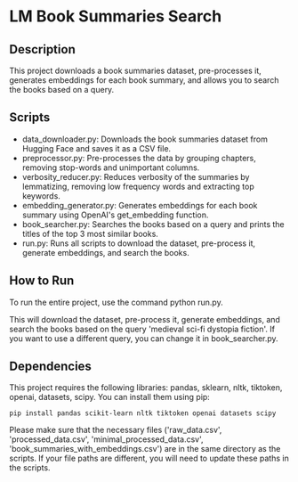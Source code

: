 # LM Book Summaries Search

## Description
This project downloads a book summaries dataset, pre-processes it, generates embeddings for each book summary, and allows you to search the books based on a query.

## Scripts
* data_downloader.py: Downloads the book summaries dataset from Hugging Face and saves it as a CSV file.
* preprocessor.py: Pre-processes the data by grouping chapters, removing stop-words and unimportant columns.
* verbosity_reducer.py: Reduces verbosity of the summaries by lemmatizing, removing low frequency words and extracting top keywords.
* embedding_generator.py: Generates embeddings for each book summary using OpenAI's get_embedding function.
* book_searcher.py: Searches the books based on a query and prints the titles of the top 3 most similar books.
* run.py: Runs all scripts to download the dataset, pre-process it, generate embeddings, and search the books.

## How to Run
To run the entire project, use the command python run.py.

This will download the dataset, pre-process it, generate embeddings, and search the books based on the query 'medieval sci-fi dystopia fiction'. If you want to use a different query, you can change it in book_searcher.py.

## Dependencies
This project requires the following libraries: pandas, sklearn, nltk, tiktoken, openai, datasets, scipy. You can install them using pip:

```
pip install pandas scikit-learn nltk tiktoken openai datasets scipy
```

Please make sure that the necessary files ('raw_data.csv', 'processed_data.csv', 'minimal_processed_data.csv', 'book_summaries_with_embeddings.csv') are in the same directory as the scripts. If your file paths are different, you will need to update these paths in the scripts.

